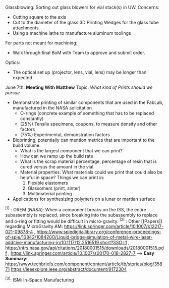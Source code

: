 Glassblowing: 
Sorting out glass blowers for vial stack(s) in UW. 
Concerns:
- Cutting square to the axis 
- Cut to the diameter of the glass
	3D Printing Wedges for the glass tube attachments.
- Using a machine lathe to manufacture aluminum toolings

For parts not meant for machining:
- Walk through final BoM with Team to approve and submit order.

Optics:
- The optical set up (projector, lens, vial, lens) may be longer than expected

June 7th: **Meeting With Matthew** 
Topic: *What kind of Prints should we pursue*
- Demonstrate printing of similar components that are used in the FabLab, manufactured in the NASA solicitation
	- O-rings (concrete example of something that has to be replaced constantly)
	- (25%) Tensile specimens, coupons, to measure density and other factors
	- (75%) Experimental, demonstration factors
- Bioprinting, potentially can mention metrics that are important to the build volume. 
	- What is the largest component that we can print?
	- How can we ramp up the build rate
	- What is the scrap material percentage, percentage of resin that is cured versus the amount in the vial.
	- Material properties. What materials could we print that could also be helpful in space?
		Things we can print in:
		1. Flexible elastomers
		2. Glassomers (print, sinter)
		3. Multimaterial printing
- Applications for synthesizing polymers on a lunar or martian surface




$^[1]$ : OREM (*NASA*): When a component breaks on the ISS, the entire subassembly is replaced, since breaking into the subassembly to replace and o-ring or fitting would be difficult in micro-gravity.
$^[2]$ : Other [[Papers]] regarding MicroGravity AM: https://link.springer.com/article/10.1007/s12217-021-09878-4 , https://www.spiedigitallibrary.org/conference-proceedings-of-spie/10842/108420O/Liquid-bridge-simulation-of-metal-wire-laser-additive-manufacturing-in/10.1117/12.2516519.short?SSO=1 , https://ntrs.nasa.gov/api/citations/20180001515/downloads/20180001515.pdf , https://link.springer.com/article/10.1007/s00170-018-2827-7 --> **Easy Summary:** https://www.techbriefs.com/component/content/article/tb/stories/blog/35871
https://ieeexplore.ieee.org/abstract/document/9172304

$^[3]$: ISM: In-Space Manufacturing


